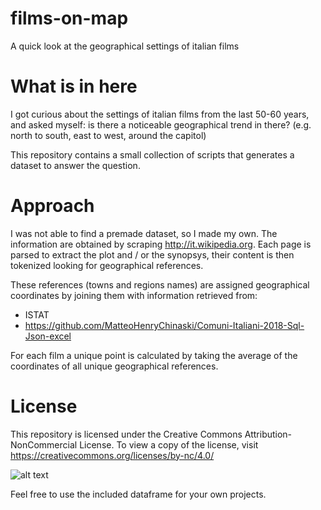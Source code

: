 # films-on-map
A quick look at the geographical settings of italian films

# What is in here

I got curious about the settings of italian films from the last 50-60 years, and asked myself: is there a noticeable geographical trend in there? (e.g. north to south, east to west, around the capitol)

This repository contains a small collection of scripts that generates a dataset to answer the question.

# Approach

I was not able to find a premade dataset, so I made my own. The information are obtained by scraping http://it.wikipedia.org.
Each page is parsed to extract the plot and / or the synopsys, their content is then tokenized looking for geographical references.

These references (towns and regions names) are assigned geographical coordinates by joining them with information retrieved from:

- ISTAT
- https://github.com/MatteoHenryChinaski/Comuni-Italiani-2018-Sql-Json-excel

For each film a unique point is calculated by taking the average of the coordinates of all unique geographical references.

# License

This repository is licensed under the Creative Commons Attribution-NonCommercial License. To view a copy of the license, visit https://creativecommons.org/licenses/by-nc/4.0/

![alt text](https://mirrors.creativecommons.org/presskit/buttons/88x31/svg/by-nc.eu.svg)

Feel free to use the included dataframe for your own projects.